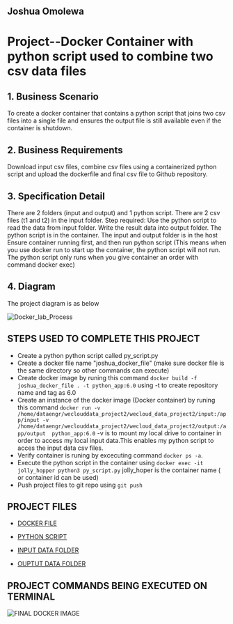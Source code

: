 ## Joshua Omolewa

# Project--Docker Container with python script used to combine two csv data files


## 1. Business Scenario
To create a docker container that contains a python script that  joins two csv files into a single file  and ensures the output file is still available even if the container is shutdown.

## 2. Business Requirements
Download input csv files, combine csv files using a containerized python script and upload the dockerfile and final csv file to Github repository.


## 3. Specification Detail
There are 2 folders (input and output) and 1 python script. There are 2 csv files (t1 and t2) in the input folder.
Step required:
Use the python script to read the data from input folder.
Write the result data into output folder.
The python script is in the container.
The input and output folder is in the host
Ensure container running first, and then run python script (This means when you use docker run to start up the container, the python script will not run. The python script only runs when you give container an order with command docker exec)


## 4. Diagram
The project diagram is as below

![Docker_lab_Process](https://github.com/Joshua-omolewa/wecloud_data_project2/blob/main/img/Docker_lab_Process.jpg)

## STEPS USED TO COMPLETE THIS PROJECT
* Create a python python script called py_script.py
* Create a docker file name "joshua_docker_file" (make sure docker file is the same directory so other commands can execute)
* Create docker image by runing this command `docker build -f joshua_docker_file . -t python_app:6.0`  using -t to create repository name and tag as 6.0
* Create an instance of the docker image (Docker container) by  runing this command `docker run -v /home/dataengr/weclouddata_project2/wecloud_data_project2/input:/app/input -v /home/dataengr/weclouddata_project2/wecloud_data_project2/output:/app/output  python_app:6.0` -v is to mount my local drive to container in order to access my local input data.This enables my python script to acces the input data csv files.
* Verify container is runing  by excecuting command `docker ps -a`.
* Execute the python script in the container using `docker exec -it jolly_hopper python3 py_script.py` jolly_hoper is the container name ( or container id can be used)
* Push project files  to git repo using `git push`

## PROJECT FILES

* [DOCKER FILE](https://github.com/Joshua-omolewa/wecloud_data_project2/blob/main/joshua_docker_file)

* [PYTHON SCRIPT](https://github.com/Joshua-omolewa/wecloud_data_project2/blob/main/py_script.py)

* [INPUT DATA FOLDER](https://github.com/Joshua-omolewa/wecloud_data_project2/tree/main/input)

* [OUPTUT DATA FOLDER](https://github.com/Joshua-omolewa/wecloud_data_project2/tree/main/output)

## PROJECT COMMANDS BEING EXECUTED ON TERMINAL

![FINAL DOCKER IMAGE](https://github.com/Joshua-omolewa/wecloud_data_project2/blob/main/img/FINAL%20DOCKER%20IMAGE.jpg)
